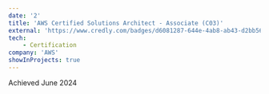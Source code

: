 ```yaml
---
date: '2'
title: 'AWS Certified Solutions Architect - Associate (C03)'
external: 'https://www.credly.com/badges/d6081287-644e-4ab8-ab43-d2bb56726c7e/public_url'
tech:
    - Certification
company: 'AWS'
showInProjects: true
---
```


Achieved June 2024 


